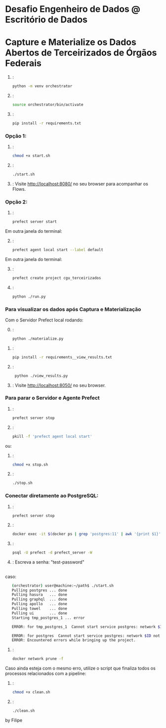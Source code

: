 # Desafio Engenheiro de Dados @ Escritório de Dados
# Capture e Materialize os Dados Abertos de Terceirizados de Órgãos Federais

1. :
   ```sh
   python -m venv orchestrator
   ```
2. :
   ```sh
   source orchestrator/bin/activate
   ```
3. :
   ```sh
   pip install -r requirements.txt
   ```

### Opção 1:
1. :
   ```sh
   chmod +x start.sh
   ```
2. :
   ```sh
   ./start.sh
   ```
3. :
   Visite [http://localhost:8080/](http://localhost:8080/) no seu browser para acompanhar os Flows.

### Opção 2:
1. :
   ```sh
   prefect server start
   ```
Em outra janela do terminal:

2. : 
   ```sh
   prefect agent local start --label default
   ```
Em outra janela do terminal:

3. :
   ```sh
   prefect create project cgu_terceirizados
   ```
4. :
   ```sh
   python ./run.py
   ```

### Para visualizar os dados após Captura e Materialização

Com o Servidor Prefect local rodando:

0. :
   ```sh
   python ./materialize.py
   ```
1. :
   ```sh
   pip install -r requirements__view_results.txt
   ```
2. :
   ```sh
    python ./view_results.py
   ```
3. :
   Visite [http://localhost:8050/](http://localhost:8050/) no seu browser.

### Para parar o Servidor e Agente Prefect

1. :
   ```sh
   prefect server stop
   ```
2. : 
   ```sh
   pkill -f 'prefect agent local start'
   ```
ou:

1. :
   ```sh
   chmod +x stop.sh
   ```
2. :
   ```sh
   ./stop.sh
   ```
### Conectar diretamente ao PostgreSQL:
1. :
   ```sh
   prefect server stop
   ```
2. : 
   ```sh
   docker exec -it $(docker ps | grep 'postgres:11' | awk '{print $1}') bash
   ```
3. :
   ```sh
   psql -U prefect -d prefect_server -W
   ```
4. :
Escreva a senha: "test-password"

## 
caso:
```sh
   (orchestrator) user@machine:~/path$ ./start.sh
   Pulling postgres ... done
   Pulling hasura   ... done
   Pulling graphql  ... done
   Pulling apollo   ... done
   Pulling towel    ... done
   Pulling ui       ... done
   Starting tmp_postgres_1 ... error

   ERROR: for tmp_postgres_1  Cannot start service postgres: network $ID not found

   ERROR: for postgres  Cannot start service postgres: network $ID not found
   ERROR: Encountered errors while bringing up the project.
   ```
1. :
   ```sh
   docker network prune -f
   ```

Caso ainda esteja com o mesmo erro, utilize o script que finaliza todos os processos relacionados com a pipeline:
1. :
   ```sh
   chmod +x clean.sh
   ```
2. :
   ```sh
   ./clean.sh
   ```

by Filipe